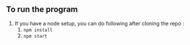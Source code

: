 
## To run the program


1. If you have a node setup, you can do following after cloning the repo :
	1. `npm install` 
	1. `npm start`

